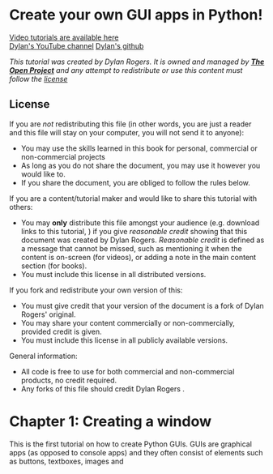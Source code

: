 
# Create your own GUI apps in Python!

[Video tutorials are available here](https://www.youtube.com/playlist?list=PLXQkLoBydcA5uOPQC5vx65xnXgVcwW4Yz)  
[Dylan's YouTube channel](https://youtube.com/@dylancode)
[Dylan's github](https://github.com/DylanRogers1)

*This tutorial was created by Dylan Rogers. It is owned and managed by [**The Open Project**](https://youtube.com/@open-project) and any attempt to redistribute or use this content must follow the [license](#license)*

## License

<!-- This content is a fork of the original by Dylan Rogers. Please abide by the license. (uncomment this line if your document is a fork of my document) -->

If you are *not* redistributing this file (in other words, you are just a reader and this file will stay on your computer, you will not send it to anyone):

 * You may use the skills learned in this book for personal, commercial or non-commercial projects
 * As long as you do not share the document, you may use it however you would like to.
 * If you share the document, you are obliged to follow the rules below.

If you are a content/tutorial maker and would like to share this tutorial with others:

 * You may **only** distribute this file amongst your audience (e.g. download links to this tutorial, ) if you give *reasonable credit* showing that this document was created by Dylan Rogers. *Reasonable credit* is defined as a message that cannot be missed, such as mentioning it when the content is on-screen (for videos), or adding a note in the main content section (for books).
 * You must include this license in all distributed versions.


If you fork and redistribute your own version of this:
 * You must give credit that your version of the document is a fork of Dylan Rogers' original.
 * You may share your content commercially or non-commercially, provided credit is given.
 * You must include this license in all publicly available versions.

General information:
 * All code is free to use for both commercial and non-commercial products, no credit required.
 * Any forks of this file should credit Dylan Rogers .

# Chapter 1: Creating a window

This is the first tutorial on how to create Python GUIs. GUIs are graphical apps (as opposed to console apps) and they often consist of elements such as buttons, textboxes, images and 